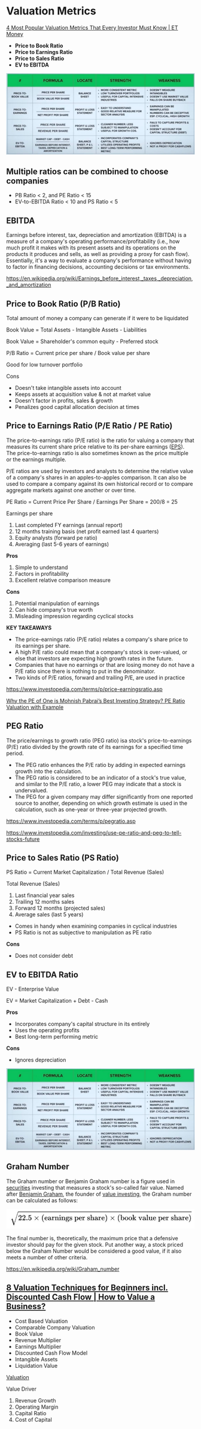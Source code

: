 # Valuation Metrics

[4 Most Popular Valuation Metrics That Every Investor Must Know | ET Money](https://www.youtube.com/watch?v=kqNaY3woTeE)

- **Price to Book Ratio**
- **Price to Earnings Ratio**
- **Price to Sales Ratio**
- **EV to EBITDA**

![image](../../media/Market-Terms_Valuation-Metrics-image1.jpg)

## Multiple ratios can be combined to choose companies

- PB Ratio < 2, and PE Ratio < 15
- EV-to-EBITDA Ratio < 10 and PS Ratio < 5

## EBITDA

Earnings before interest, tax, depreciation and amortization (EBITDA) is a measure of a company's operating performance/profitability (i.e., how much profit it makes with its present assets and its operations on the products it produces and sells, as well as providing a proxy for cash flow). Essentially, it's a way to evaluate a company's performance without having to factor in financing decisions, accounting decisions or tax environments.

https://en.wikipedia.org/wiki/Earnings_before_interest,_taxes,_depreciation,_and_amortization

## Price to Book Ratio (P/B Ratio)

Total amount of money a company can generate if it were to be liquidated

Book Value = Total Assets - Intangible Assets - Liabilities

Book Value = Shareholder's common equity - Preferred stock

P/B Ratio = Current price per share / Book value per share

Good for low turnover portfolio

Cons

- Doesn't take intangible assets into account
- Keeps assets at acquisition value & not at market value
- Doesn't factor in profits, sales & growth
- Penalizes good capital allocation decision at times

## Price to Earnings Ratio (P/E Ratio / PE Ratio)

The price-to-earnings ratio (P/E ratio) is the ratio for valuing a company that measures its current share price relative to its per-share earnings ([EPS](https://www.investopedia.com/terms/e/eps.asp)). The price-to-earnings ratio is also sometimes known as the price multiple or the earnings multiple.

P/E ratios are used by investors and analysts to determine the relative value of a company's shares in an apples-to-apples comparison. It can also be used to compare a company against its own historical record or to compare aggregate markets against one another or over time.

PE Ratio = Current Price Per Share / Earnings Per Share = 200/8 = 25

Earnings per share

1. Last completed FY earnings (annual report)
2. 12 months training basis (net profit earned last 4 quarters)
3. Equity analysts (forward pe ratio)
4. Averaging (last 5-6 years of earnings)

**Pros**

1. Simple to understand
2. Factors in profitability
3. Excellent relative comparison measure

**Cons**

1. Potential manipulation of earnings
2. Can hide company's true worth
3. Misleading impression regarding cyclical stocks

**KEY TAKEAWAYS**

- The price-earnings ratio (P/E ratio) relates a company's share price to its earnings per share.
- A high P/E ratio could mean that a company's stock is over-valued, or else that investors are expecting high growth rates in the future.
- Companies that have no earnings or that are losing money do not have a P/E ratio since there is nothing to put in the denominator.
- Two kinds of P/E ratios, forward and trailing P/E, are used in practice

https://www.investopedia.com/terms/p/price-earningsratio.asp

[Why the PE of One is Mohnish Pabrai’s Best Investing Strategy? PE Ratio Valuation with Example](https://www.youtube.com/watch?v=YzyM8AK9xj8)

## PEG Ratio

The price/earnings to growth ratio (PEG ratio) isa stock's price-to-earnings (P/E) ratio divided by the growth rate of its earnings for a specified time period.

- The PEG ratio enhances the P/E ratio by adding in expected earnings growth into the calculation.
- The PEG ratio is considered to be an indicator of a stock's true value, and similar to the P/E ratio, a lower PEG may indicate that a stock is undervalued.
- The PEG for a given company may differ significantly from one reported source to another, depending on which growth estimate is used in the calculation, such as one-year or three-year projected growth.

https://www.investopedia.com/terms/p/pegratio.asp

https://www.investopedia.com/investing/use-pe-ratio-and-peg-to-tell-stocks-future

## Price to Sales Ratio (PS Ratio)

PS Ratio = Current Market Capitalization / Total Revenue (Sales)

Total Revenue (Sales)

1. Last financial year sales
2. Trailing 12 months sales
3. Forward 12 months (projected sales)
4. Average sales (last 5 years)

- Comes in handy when examining companies in cyclical industries
- PS Ratio is not as subjective to manipulation as PE ratio

**Cons**

- Does not consider debt

## EV to EBITDA Ratio

EV - Enterprise Value

EV = Market Capitalization + Debt - Cash

**Pros**

- Incorporates company's capital structure in its entirely
- Uses the operating profits
- Best long-term performing metric

**Cons**

- Ignores depreciation

![image](../../media/Market-Terms_Valuation-Metrics-image1.jpg)

## Graham Number

The Graham number or Benjamin Graham number is a figure used in [securities](https://en.wikipedia.org/wiki/Securities) investing that measures a stock's so-called fair value. Named after [Benjamin Graham](https://en.wikipedia.org/wiki/Benjamin_Graham), the founder of [value investing](https://en.wikipedia.org/wiki/Value_investing), the Graham number can be calculated as follows:

![image](../../media/Market-Terms_Valuation-Metrics-image2.jpg)

The final number is, theoretically, the maximum price that a defensive investor should pay for the given stock. Put another way, a stock priced below the Graham Number would be considered a good value, if it also meets a number of other criteria.

https://en.wikipedia.org/wiki/Graham_number

## [8 Valuation Techniques for Beginners incl. Discounted Cash Flow | How to Value a Business?](https://www.youtube.com/watch?v=PgV9w6MS1B8)

- Cost Based Valuation
- Comparable Company Valuation
- Book Value
- Revenue Multiplier
- Earnings Multiplier
- Discounted Cash Flow Model
- Intangible Assets
- Liquidation Value

[Valuation](https://www.youtube.com/playlist?list=PLUkh9m2BorqnKWu0g5ZUps_CbQ-JGtbI9)

Value Driver

1. Revenue Growth
2. Operating Margin
3. Capital Ratio
4. Cost of Capital
